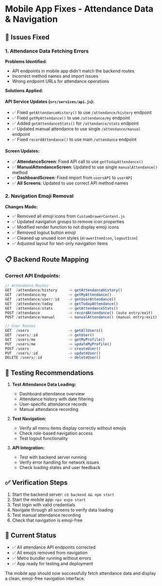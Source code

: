 # Mobile App Fixes - Attendance Data & Navigation

## 🔧 Issues Fixed

### 1. **Attendance Data Fetching Errors**

**Problems Identified:**
- API endpoints in mobile app didn't match the backend routes
- Incorrect method names and import issues
- Wrong endpoint URLs for attendance operations

**Solutions Applied:**

#### **API Service Updates (`src/services/api.js`):**
- ✅ Fixed `getAttendanceHistory()` to use `/attendance/history` endpoint
- ✅ Fixed `getMyAttendance()` to use `/attendance/my` endpoint  
- ✅ Added `getAttendanceStats()` for `/attendance/stats` endpoint
- ✅ Updated manual attendance to use single `/attendance/manual` endpoint
- ✅ Fixed `recordAttendance()` to use main `/attendance` endpoint

#### **Screen Updates:**
- ✅ **AttendanceScreen**: Fixed API call to use `getTodayAttendance()`
- ✅ **ManualAttendanceScreen**: Updated to use single `manualAttendance()` method
- ✅ **DashboardScreen**: Fixed import from `usersAPI` to `userAPI`
- ✅ **All Screens**: Updated to use correct API method names

### 2. **Navigation Emoji Removal**

**Changes Made:**
- ✅ Removed all emoji icons from `CustomDrawerContent.js`
- ✅ Updated navigation groups to remove icon properties
- ✅ Modified render function to not display emoji icons
- ✅ Removed logout button emoji
- ✅ Cleaned up unused icon styles (`drawerItemIcon`, `logoutIcon`)
- ✅ Adjusted layout for text-only navigation items

## 📋 **Backend Route Mapping**

### **Correct API Endpoints:**
```javascript
// Attendance Routes
GET  /attendance/history     -> getAttendanceHistory()
GET  /attendance/my          -> getMyAttendance() 
GET  /attendance/user/:id    -> getUserAttendance()
GET  /attendance/today       -> getTodayAttendance()
GET  /attendance/stats       -> getAttendanceStats()
POST /attendance             -> recordAttendance() (auto entry/exit)
POST /attendance/manual      -> manualAttendance() (manual entry/exit)

// User Routes  
GET  /users                  -> getAllUsers()
GET  /users/:id              -> getUser()
GET  /users/me               -> getMyProfile()
PUT  /users/me               -> updateMyProfile()
POST /users                  -> createUser()
PUT  /users/:id              -> updateUser()
DELETE /users/:id            -> deleteUser()
```

## 🚀 **Testing Recommendations**

1. **Test Attendance Data Loading:**
   - Dashboard attendance overview
   - Attendance history with date filtering
   - User-specific attendance records
   - Manual attendance recording

2. **Test Navigation:**
   - Verify all menu items display correctly without emojis
   - Check role-based navigation access
   - Test logout functionality

3. **API Integration:**
   - Test with backend server running
   - Verify error handling for network issues
   - Check loading states and user feedback

## ✅ **Verification Steps**

1. Start the backend server: `cd backend && npm start`
2. Start the mobile app: `npx expo start`
3. Test login with valid credentials
4. Navigate through all screens to verify data loading
5. Test manual attendance recording
6. Check that navigation is emoji-free

## 📱 **Current Status**

- ✅ All attendance API endpoints corrected
- ✅ All emojis removed from navigation
- ✅ Metro bundler running without errors
- ✅ App ready for testing and deployment

The mobile app should now successfully fetch attendance data and display a clean, emoji-free navigation interface.
